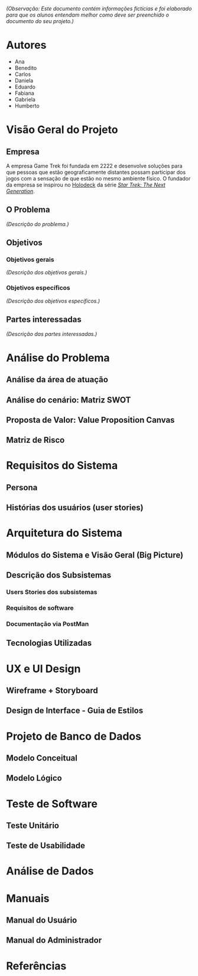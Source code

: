 *(Observação: Este documento contém informações fictícias e foi elaborado para que os alunos entendam melhor como deve ser preenchido o documento do seu projeto.)*

# Autores

* Ana
* Benedito
* Carlos
* Daniela
* Eduardo
* Fabiana
* Gabriela
* Humberto


# Visão Geral do Projeto

## Empresa

A empresa Game Trek foi fundada em 2222 e desenvolve soluções para que pessoas que estão geograficamente distantes possam participar dos jogos com a sensação de que estão no mesmo ambiente físico. O fundador da empresa se inspirou no [Holodeck](https://en.wikipedia.org/wiki/Holodeck) da série [*Star Trek: The Next Generation*](https://en.wikipedia.org/wiki/Star_Trek:_The_Next_Generation).

## O Problema

*(Descrição do problema.)*

## Objetivos

### Objetivos gerais

*(Descrição dos objetivos gerais.)*

### Objetivos específicos

*(Descrição dos objetivos específicos.)*

## Partes interessadas

*(Descrição das partes interessadas.)*


# Análise do Problema

## Análise da área de atuação

## Análise do cenário: Matriz SWOT

## Proposta de Valor: Value Proposition Canvas

## Matriz de Risco


# Requisitos do Sistema

## Persona

## Histórias dos usuários (user stories)



# Arquitetura do Sistema

## Módulos do Sistema e Visão Geral (Big Picture)

## Descrição dos Subsistemas

### Users Stories dos subsistemas

### Requisitos de software

### Documentação via PostMan

## Tecnologias Utilizadas


# UX e UI Design

## Wireframe + Storyboard

## Design de Interface - Guia de Estilos


# Projeto de Banco de Dados

## Modelo Conceitual

## Modelo Lógico


# Teste de Software

## Teste Unitário

## Teste de Usabilidade


# Análise de Dados


# Manuais

## Manual do Usuário

## Manual do Administrador


# Referências
